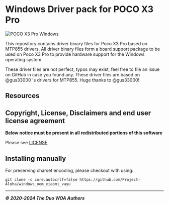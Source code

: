 
# Windows Driver pack for POCO X3 Pro

![POCO X3 Pro Windows](https://github.com/user-attachments/assets/355e74cd-dea9-460f-8db4-87f766cd3223)

This repository contains driver binary files for Poco X3 Pro based on MTP855 drivers.
All driver binary files form a board support package to be used on Poco X3 Pro to provide hardware support for the Windows operating system.

These driver files are not perfect, typos may exist, feel free to file an issue on GitHub in case you found any. These driver files are based on @gus33000 's drivers for MTP855. Huge thanks to @gus33000!

## Resources

## Copyright, License, Disclaimers and end user license agreement

**Below notice must be present in all redistributed portions of this software**

Please see [LICENSE](LICENSE.md)

## Installing manually

For preserving charset encoding, please checkout with using:

```
git clone -c core.autocrlf=false https://github.com/Project-Aloha/windows_oem_xiaomi_vayu
```

---

_**© 2020-2024 The Duo WOA Authors**_
